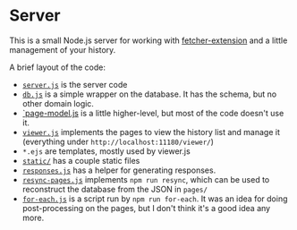 # Server

This is a small Node.js server for working with [fetcher-extension](../fetcher-extension) and a little management of your history.

A brief layout of the code:

* [`server.js`](./server.js) is the server code
* [`db.js`](./db.js) is a simple wrapper on the database. It has the schema, but no other domain logic.
* [`page-model.js](./page-model.js) is a little higher-level, but most of the code doesn't use it.
* [`viewer.js`](./viewer.js) implements the pages to view the history list and manage it (everything under `http://localhost:11180/viewer/`)
* `*.ejs` are templates, mostly used by viewer.js
* [`static/`](./static/) has a couple static files
* [`responses.js`](./responses.js) has a helper for generating responses.
* [`resync-pages.js`](./resync-pages.js) implements `npm run resync`, which can be used to reconstruct the database from the JSON in `pages/`
* [`for-each.js`](./for-each.js) is a script run by `npm run for-each`. It was an idea for doing post-processing on the pages, but I don't think it's a good idea any more.
